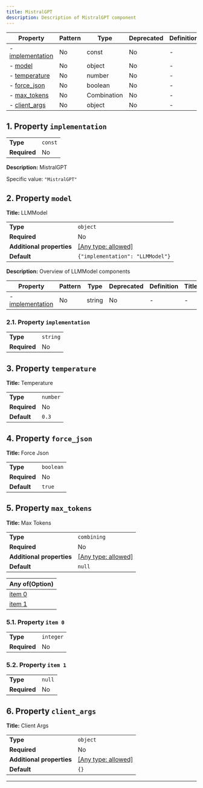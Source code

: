 ```yaml
---
title: MistralGPT
description: Description of MistralGPT component
---
```


| Property                             | Pattern | Type        | Deprecated | Definition | Title/Description |
| ------------------------------------ | ------- | ----------- | ---------- | ---------- | ----------------- |
| - [implementation](#implementation ) | No      | const       | No         | -          | MistralGPT        |
| - [model](#model )                   | No      | object      | No         | -          | LLMModel          |
| - [temperature](#temperature )       | No      | number      | No         | -          | Temperature       |
| - [force_json](#force_json )         | No      | boolean     | No         | -          | Force Json        |
| - [max_tokens](#max_tokens )         | No      | Combination | No         | -          | Max Tokens        |
| - [client_args](#client_args )       | No      | object      | No         | -          | Client Args       |

## <a name="implementation"></a>1. Property `implementation`

|              |         |
| ------------ | ------- |
| **Type**     | `const` |
| **Required** | No      |

**Description:** MistralGPT

Specific value: `"MistralGPT"`

## <a name="model"></a>2. Property `model`

**Title:** LLMModel

|                           |                                                                           |
| ------------------------- | ------------------------------------------------------------------------- |
| **Type**                  | `object`                                                                  |
| **Required**              | No                                                                        |
| **Additional properties** | [[Any type: allowed]](# "Additional Properties of any type are allowed.") |
| **Default**               | `{"implementation": "LLMModel"}`                                          |

**Description:** Overview of LLMModel components

| Property                                   | Pattern | Type   | Deprecated | Definition | Title/Description |
| ------------------------------------------ | ------- | ------ | ---------- | ---------- | ----------------- |
| - [implementation](#model_implementation ) | No      | string | No         | -          | -                 |

### <a name="model_implementation"></a>2.1. Property `implementation`

|              |          |
| ------------ | -------- |
| **Type**     | `string` |
| **Required** | No       |

## <a name="temperature"></a>3. Property `temperature`

**Title:** Temperature

|              |          |
| ------------ | -------- |
| **Type**     | `number` |
| **Required** | No       |
| **Default**  | `0.3`    |

## <a name="force_json"></a>4. Property `force_json`

**Title:** Force Json

|              |           |
| ------------ | --------- |
| **Type**     | `boolean` |
| **Required** | No        |
| **Default**  | `true`    |

## <a name="max_tokens"></a>5. Property `max_tokens`

**Title:** Max Tokens

|                           |                                                                           |
| ------------------------- | ------------------------------------------------------------------------- |
| **Type**                  | `combining`                                                               |
| **Required**              | No                                                                        |
| **Additional properties** | [[Any type: allowed]](# "Additional Properties of any type are allowed.") |
| **Default**               | `null`                                                                    |

| Any of(Option)                 |
| ------------------------------ |
| [item 0](#max_tokens_anyOf_i0) |
| [item 1](#max_tokens_anyOf_i1) |

### <a name="max_tokens_anyOf_i0"></a>5.1. Property `item 0`

|              |           |
| ------------ | --------- |
| **Type**     | `integer` |
| **Required** | No        |

### <a name="max_tokens_anyOf_i1"></a>5.2. Property `item 1`

|              |        |
| ------------ | ------ |
| **Type**     | `null` |
| **Required** | No     |

## <a name="client_args"></a>6. Property `client_args`

**Title:** Client Args

|                           |                                                                           |
| ------------------------- | ------------------------------------------------------------------------- |
| **Type**                  | `object`                                                                  |
| **Required**              | No                                                                        |
| **Additional properties** | [[Any type: allowed]](# "Additional Properties of any type are allowed.") |
| **Default**               | `{}`                                                                      |

----------------------------------------------------------------------------------------------------------------------------
